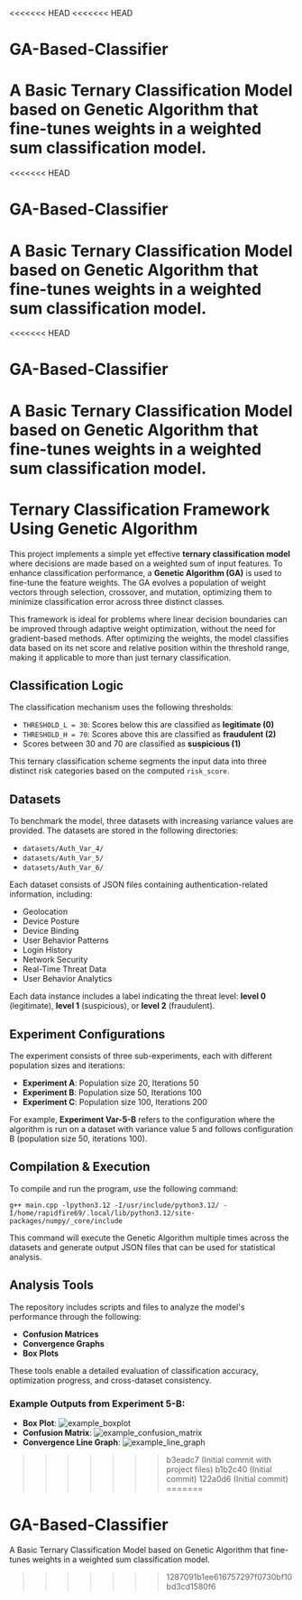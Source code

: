 <<<<<<< HEAD
<<<<<<< HEAD
# GA-Based-Classifier
A Basic Ternary Classification Model based on Genetic Algorithm that fine-tunes weights in a weighted sum classification model. 
=======
<<<<<<< HEAD
# GA-Based-Classifier
A Basic Ternary Classification Model based on Genetic Algorithm that fine-tunes weights in a weighted sum classification model. 
=======
<<<<<<< HEAD
# GA-Based-Classifier
A Basic Ternary Classification Model based on Genetic Algorithm that fine-tunes weights in a weighted sum classification model. 
=======
# Ternary Classification Framework Using Genetic Algorithm

This project implements a simple yet effective **ternary classification model** where decisions are made based on a weighted sum of input features. To enhance classification performance, a **Genetic Algorithm (GA)** is used to fine-tune the feature weights. The GA evolves a population of weight vectors through selection, crossover, and mutation, optimizing them to minimize classification error across three distinct classes.

This framework is ideal for problems where linear decision boundaries can be improved through adaptive weight optimization, without the need for gradient-based methods. After optimizing the weights, the model classifies data based on its net score and relative position within the threshold range, making it applicable to more than just ternary classification.

## Classification Logic

The classification mechanism uses the following thresholds:

- `THRESHOLD_L = 30`: Scores below this are classified as **legitimate (0)**
- `THRESHOLD_H = 70`: Scores above this are classified as **fraudulent (2)**
- Scores between 30 and 70 are classified as **suspicious (1)**

This ternary classification scheme segments the input data into three distinct risk categories based on the computed `risk_score`.

## Datasets

To benchmark the model, three datasets with increasing variance values are provided. The datasets are stored in the following directories:

- `datasets/Auth_Var_4/`
- `datasets/Auth_Var_5/`
- `datasets/Auth_Var_6/`

Each dataset consists of JSON files containing authentication-related information, including:

- Geolocation  
- Device Posture  
- Device Binding  
- User Behavior Patterns  
- Login History  
- Network Security  
- Real-Time Threat Data  
- User Behavior Analytics  

Each data instance includes a label indicating the threat level: **level 0** (legitimate), **level 1** (suspicious), or **level 2** (fraudulent).

## Experiment Configurations

The experiment consists of three sub-experiments, each with different population sizes and iterations:

- **Experiment A**: Population size 20, Iterations 50
- **Experiment B**: Population size 50, Iterations 100
- **Experiment C**: Population size 100, Iterations 200

For example, **Experiment Var-5-B** refers to the configuration where the algorithm is run on a dataset with variance value 5 and follows configuration B (population size 50, iterations 100).

## Compilation & Execution

To compile and run the program, use the following command:

```
g++ main.cpp -lpython3.12 -I/usr/include/python3.12/ -I/home/rapidfire69/.local/lib/python3.12/site-packages/numpy/_core/include
```

This command will execute the Genetic Algorithm multiple times across the datasets and generate output JSON files that can be used for statistical analysis.

## Analysis Tools

The repository includes scripts and files to analyze the model's performance through the following:

- **Confusion Matrices**
- **Convergence Graphs**
- **Box Plots**

These tools enable a detailed evaluation of classification accuracy, optimization progress, and cross-dataset consistency.

### Example Outputs from Experiment 5-B:

- **Box Plot**: ![example_boxplot](images/example_boxplot.png)
- **Confusion Matrix**: ![example_confusion_matrix](images/example_confusion_matrix.png)
- **Convergence Line Graph**: ![example_line_graph](images/example_line_graph.png)

>>>>>>> b3eadc7 (Initial commit with project files)
>>>>>>> b1b2c40 (Initial commit)
>>>>>>> 122a0d6 (Initial commit)
=======
# GA-Based-Classifier
A Basic Ternary Classification Model based on Genetic Algorithm that fine-tunes weights in a weighted sum classification model. 
>>>>>>> 1287091b1ee616757297f0730bf10bd3cd1580f6
